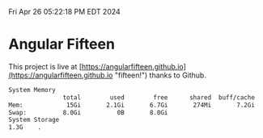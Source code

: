 Fri Apr 26 05:22:18 PM EDT 2024

# Angular Fifteen


This project is live at [https://angularfifteen.github.io](https://angularfifteen.github.io "fifteen!") thanks to Github.

```bash
System Memory
               total        used        free      shared  buff/cache   available
Mem:            15Gi       2.1Gi       6.7Gi       274Mi       7.2Gi        13Gi
Swap:          8.0Gi          0B       8.0Gi
System Storage
1.3G	.
```
```bash
